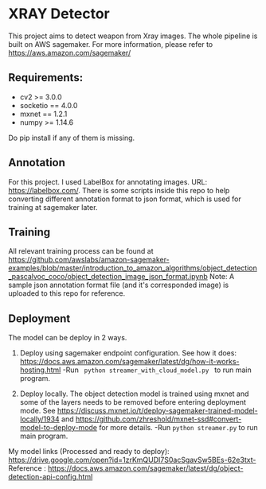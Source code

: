# XRAY Detector

This project aims to detect weapon from Xray images. The whole pipeline is built on AWS sagemaker. For more information, please refer to https://aws.amazon.com/sagemaker/

## Requirements:
<ul>
  <li> cv2 >= 3.0.0 </li>
  <li> socketio == 4.0.0 </li>
  <li> mxnet == 1.2.1 </li>
  <li> numpy >= 1.14.6 </li>
</ul>
Do pip install <package> if any of them is missing.

## Annotation

For this project. I used LabelBox for annotating images. URL: https://labelbox.com/. There is some scripts inside this repo to help converting different annotation format to json format, which is used for training at sagemaker later.

## Training

All relevant training process can be found at https://github.com/awslabs/amazon-sagemaker-examples/blob/master/introduction_to_amazon_algorithms/object_detection_pascalvoc_coco/object_detection_image_json_format.ipynb
Note: A sample json annotation format file (and it's corresponded image) is uploaded to this repo for reference.

## Deployment

The model can be deploy in 2 ways.

1. Deploy using sagemaker endpoint configuration. See how it does: https://docs.aws.amazon.com/sagemaker/latest/dg/how-it-works-hosting.html
-Run <code> python streamer_with_cloud_model.py </code> to run main program.  

2. Deploy locally. The object detection model is trained using mxnet and some of the layers needs to be removed before entering deployment mode. See https://discuss.mxnet.io/t/deploy-sagemaker-trained-model-locally/1934 and https://github.com/zhreshold/mxnet-ssd#convert-model-to-deploy-mode for more details. 
-Run <code>python streamer.py</code> to run main program.

My model links (Processed and ready to deploy): https://drive.google.com/open?id=1zrKmQUDI7S0acSgavSw5BEs-62e3txt- 
Reference : https://docs.aws.amazon.com/sagemaker/latest/dg/object-detection-api-config.html
